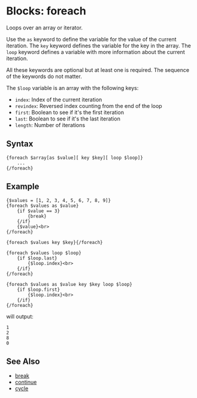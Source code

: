 # Blocks: foreach

Loops over an array or iterator.

Use the ```as``` keyword to define the variable for the value of the current iteration.
The ```key``` keyword defines the variable for the key in the array.
The ```loop``` keyword defines a variable with more information about the current iteration.

All these keywords are optional but at least one is required.
The sequence of the keywords do not matter.

The ```$loop``` variable is an array with the following keys:

- ```index```: Index of the current iteration
- ```revindex```: Reversed index counting from the end of the loop
- ```first```: Boolean to see if it's the first iteration
- ```last```: Boolean to see if it's the last iteration
- ```length```: Number of iterations

## Syntax

```
{foreach $array[as $value][ key $key][ loop $loop]}
    ...
{/foreach}
```

## Example

```
{$values = [1, 2, 3, 4, 5, 6, 7, 8, 9]}
{foreach $values as $value}
    {if $value == 3}
        {break}
    {/if}
    {$value}<br>
{/foreach}

{foreach $values key $key}{/foreach}

{foreach $values loop $loop}
    {if $loop.last}
        {$loop.index}<br>
    {/if}
{/foreach}

{foreach $values as $value key $key loop $loop}
    {if $loop.first}
        {$loop.index}<br>
    {/if}
{/foreach}

```

will output:

```
1
2
8
0
```

## See Also

- [break](break.md)
- [continue](continue.md)
- [cycle](cycle.md)
